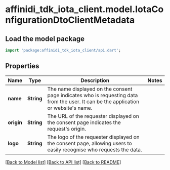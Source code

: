 # affinidi_tdk_iota_client.model.IotaConfigurationDtoClientMetadata

## Load the model package

```dart
import 'package:affinidi_tdk_iota_client/api.dart';
```

## Properties

| Name       | Type       | Description                                                                                                                         | Notes |
| ---------- | ---------- | ----------------------------------------------------------------------------------------------------------------------------------- | ----- |
| **name**   | **String** | The name displayed on the consent page indicates who is requesting data from the user. It can be the application or website's name. |
| **origin** | **String** | The URL of the requester displayed on the consent page indicates the request's origin.                                              |
| **logo**   | **String** | The logo of the requester displayed on the consent page, allowing users to easily recognise who requests the data.                  |

[[Back to Model list]](../README.md#documentation-for-models) [[Back to API list]](../README.md#documentation-for-api-endpoints) [[Back to README]](../README.md)

